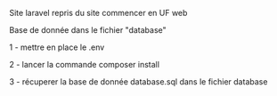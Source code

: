 Site laravel repris du site commencer en UF web

Base de donnée dans le fichier "database"

1 - mettre en place le .env

2 - lancer la commande composer install

3 - récuperer la base de donnée database.sql dans le fichier database
